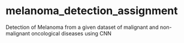 # melanoma_detection_assignment
Detection of Melanoma from a given dataset of malignant and non-malignant oncological diseases using CNN

